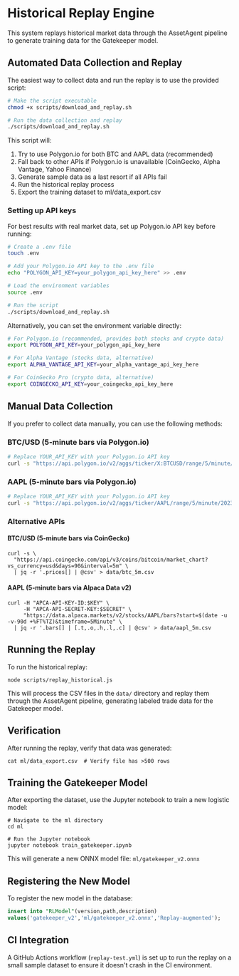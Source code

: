 # Historical Replay Engine

This system replays historical market data through the AssetAgent pipeline to generate training data for the Gatekeeper model.

## Automated Data Collection and Replay

The easiest way to collect data and run the replay is to use the provided script:

```bash
# Make the script executable
chmod +x scripts/download_and_replay.sh

# Run the data collection and replay
./scripts/download_and_replay.sh
```

This script will:
1. Try to use Polygon.io for both BTC and AAPL data (recommended)
2. Fall back to other APIs if Polygon.io is unavailable (CoinGecko, Alpha Vantage, Yahoo Finance)
3. Generate sample data as a last resort if all APIs fail
4. Run the historical replay process
5. Export the training dataset to ml/data_export.csv

### Setting up API keys

For best results with real market data, set up Polygon.io API key before running:

```bash
# Create a .env file
touch .env

# Add your Polygon.io API key to the .env file
echo "POLYGON_API_KEY=your_polygon_api_key_here" >> .env

# Load the environment variables
source .env

# Run the script
./scripts/download_and_replay.sh
```

Alternatively, you can set the environment variable directly:

```bash
# For Polygon.io (recommended, provides both stocks and crypto data)
export POLYGON_API_KEY=your_polygon_api_key_here

# For Alpha Vantage (stocks data, alternative)
export ALPHA_VANTAGE_API_KEY=your_alpha_vantage_api_key_here

# For CoinGecko Pro (crypto data, alternative)
export COINGECKO_API_KEY=your_coingecko_api_key_here
```

## Manual Data Collection

If you prefer to collect data manually, you can use the following methods:

### BTC/USD (5-minute bars via Polygon.io)
```bash
# Replace YOUR_API_KEY with your Polygon.io API key
curl -s "https://api.polygon.io/v2/aggs/ticker/X:BTCUSD/range/5/minute/2023-01-01/2023-01-31?apiKey=YOUR_API_KEY" | jq -r '.results[] | [.t, .c] | @csv' > data/btc_5m.csv
```

### AAPL (5-minute bars via Polygon.io)
```bash
# Replace YOUR_API_KEY with your Polygon.io API key
curl -s "https://api.polygon.io/v2/aggs/ticker/AAPL/range/5/minute/2023-01-01/2023-01-31?apiKey=YOUR_API_KEY" | jq -r '.results[] | [.t, .o, .h, .l, .c] | @csv' > data/aapl_5m.csv
```

### Alternative APIs

#### BTC/USD (5-minute bars via CoinGecko)
```
curl -s \
  "https://api.coingecko.com/api/v3/coins/bitcoin/market_chart?vs_currency=usd&days=90&interval=5m" \
  | jq -r '.prices[] | @csv' > data/btc_5m.csv
```

#### AAPL (5-minute bars via Alpaca Data v2)
```
curl -H "APCA-API-KEY-ID:$KEY" \
     -H "APCA-API-SECRET-KEY:$SECRET" \
     "https://data.alpaca.markets/v2/stocks/AAPL/bars?start=$(date -u -v-90d +%FT%TZ)&timeframe=5Minute" \
  | jq -r '.bars[] | [.t,.o,.h,.l,.c] | @csv' > data/aapl_5m.csv
```

## Running the Replay

To run the historical replay:

```
node scripts/replay_historical.js
```

This will process the CSV files in the `data/` directory and replay them through the AssetAgent pipeline, generating labeled trade data for the Gatekeeper model.

## Verification

After running the replay, verify that data was generated:

```
cat ml/data_export.csv  # Verify file has >500 rows
```

## Training the Gatekeeper Model

After exporting the dataset, use the Jupyter notebook to train a new logistic model:

```
# Navigate to the ml directory
cd ml

# Run the Jupyter notebook
jupyter notebook train_gatekeeper.ipynb
```

This will generate a new ONNX model file: `ml/gatekeeper_v2.onnx`

## Registering the New Model

To register the new model in the database:

```sql
insert into "RLModel"(version,path,description)
values('gatekeeper_v2','ml/gatekeeper_v2.onnx','Replay-augmented');
```

## CI Integration

A GitHub Actions workflow (`replay-test.yml`) is set up to run the replay on a small sample dataset to ensure it doesn't crash in the CI environment. 